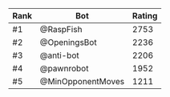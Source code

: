 Rank|Bot|Rating
---|---|---
#1|@RaspFish|2753
#2|@OpeningsBot|2236
#3|@anti-bot|2206
#4|@pawnrobot|1952
#5|@MinOpponentMoves|1211
